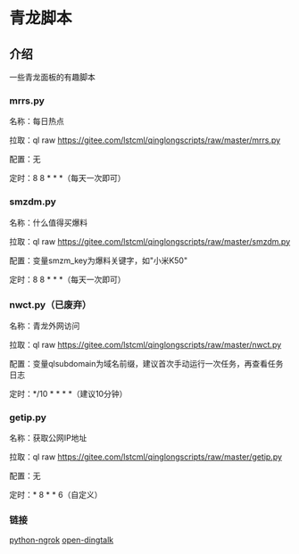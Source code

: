 # 青龙脚本

## 介绍
一些青龙面板的有趣脚本

### mrrs.py

名称：每日热点

拉取：ql raw https://gitee.com/lstcml/qinglongscripts/raw/master/mrrs.py

配置：无

定时：8 8 * * *（每天一次即可）

### smzdm.py

名称：什么值得买爆料

拉取：ql raw https://gitee.com/lstcml/qinglongscripts/raw/master/smzdm.py

配置：变量smzm_key为爆料关键字，如"小米K50"

定时：8 8 * * *（每天一次即可）

### nwct.py（已废弃）

名称：青龙外网访问

拉取：ql raw https://gitee.com/lstcml/qinglongscripts/raw/master/nwct.py

配置：变量qlsubdomain为域名前缀，建议首次手动运行一次任务，再查看任务日志

定时：*/10 * * * *（建议10分钟）

### getip.py

名称：获取公网IP地址

拉取：ql raw https://gitee.com/lstcml/qinglongscripts/raw/master/getip.py

配置：无

定时：* 8 * * 6（自定义）

### 链接
[python-ngrok](https://github.com/hauntek/python-ngrok)
[open-dingtalk](https://github.com/open-dingtalk/pierced)